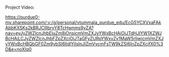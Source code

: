 Project Video: 

https://purdue0-my.sharepoint.com/:v:/g/personal/vtummala_purdue_edu/EcG5YCXVxaFAkAbbKXSKs2kBRJClllbrvY8TcHwnms9yZA?nav=eyJyZWZlcnJhbEluZm8iOnsicmVmZXJyYWxBcHAiOiJTdHJlYW1XZWJBcHAiLCJyZWZlcnJhbFZpZXciOiJTaGFyZURpYWxvZy1MaW5rIiwicmVmZXJyYWxBcHBQbGF0Zm9ybSI6IldlYiIsInJlZmVycmFsTW9kZSI6InZpZXcifX0%3D&e=noXIq0
